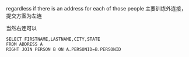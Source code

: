 regardless if there is an address for each of those people
主要训练外连接，提交方案为左连

当然右连可以
```mysql
SELECT FIRSTNAME,LASTNAME,CITY,STATE
FROM ADDRESS A
RIGHT JOIN PERSON B ON A.PERSONID=B.PERSONID
```